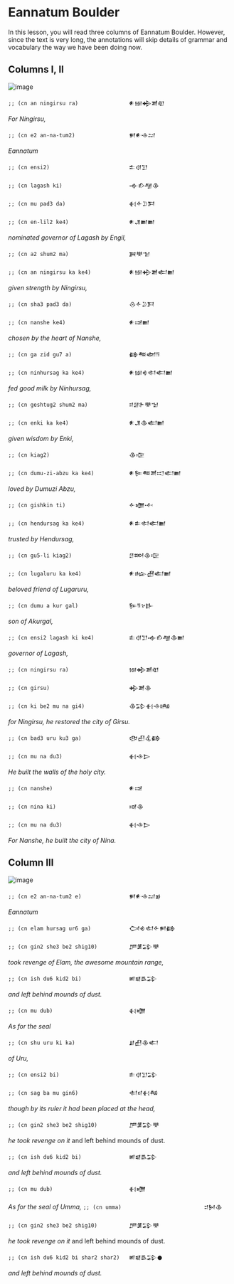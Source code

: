 # Eannatum Boulder
In this lesson, you will read three columns of Eannatum Boulder.
However, since the text is very long, the annotations will skip
details of grammar and vocabulary the way we have been doing now.

## Columns I, II

![image](https://github.com/user-attachments/assets/f604eb6c-95d6-44ec-95e4-7a686845d456)


```;; (cn an ningirsu ra)                𒀭𒎏𒄈𒋢𒊏```

*For Ningirsu,*

```;; (cn e2 an-na-tum2)                 𒂍𒀭𒈾𒁺```

*Eannatum*

```;; (cn ensi2)                         𒉺𒋼𒋛```

```;; (cn lagash ki)                     𒉢𒁓𒆷𒆠```

```;; (cn mu pad3 da)                    𒈬𒅆𒊒𒁕```
                                           
```;; (cn en-lil2 ke4)                   𒀭𒂗𒆤𒆤```

*nominated governor of Lagash by Engil,*

```;; (cn a2 shum2 ma)                   𒀉𒋧𒈠```

```;; (cn an ningirsu ka ke4)            𒀭𒎏𒄈𒋢𒅗𒆤```

*given strength by Ningirsu,*

```;; (cn sha3 pad3 da)                  𒊮𒅆𒊒𒁕```

```;; (cn nanshe ke4)                    𒀭𒀏𒆤```

*chosen by the heart of Nanshe,*

```;; (cn ga zid gu7 a)                  𒂵𒍣𒅥𒀀```

```;; (cn ninhursag ka ke4)              𒀭𒎏𒄯𒊕𒅗𒆤```

*fed good milk by Ninhursag,*

```;; (cn geshtug2 shum2 ma)             𒄑𒌆𒉿𒋧𒈠```

```;; (cn enki ka ke4)                   𒀭𒂗𒆠𒅗𒆤```

*given wisdom by Enki,*

```;; (cn kiag2)                         𒆠𒉘```

```;; (cn dumu-zi-abzu ka ke4)           𒀭𒌉𒍣𒍪𒀊𒅗𒆤```

*loved by Dumuzi Abzu,*

```;; (cn gishkin ti)                    𒅆𒁾𒋾```

```;; (cn hendursag ka ke4)              𒀭𒉺𒊕𒅗𒆤```

*trusted by Hendursag,*

```;; (cn gu5-li kiag2)                  𒆪𒇷𒆠𒉘```

```;; (cn lugaluru ka ke4)               𒀭𒈗𒍇𒅗𒆤```

*beloved friend of Lugaruru,*

```;; (cn dumu a kur gal)                𒌉𒀀𒆳𒃲```

*son of Akurgal,*

```;; (cn ensi2 lagash ki ke4)           𒉺𒋼𒋛𒉢𒁓𒆷𒆠𒆤```

*governor of Lagash,*

```;; (cn ningirsu ra)                   𒎏𒄈𒋢𒊏```

```;; (cn girsu)                         𒄈𒋢𒆠```

```;; (cn ki be2 mu na gi4)              𒆠𒁉𒈬𒈾𒄄```

*for Ningirsu, he restored the city of Girsu.*

```;; (cn bad3 uru ku3 ga)               𒂦𒌷𒆬𒂵```

```;; (cn mu na du3)                     𒈬𒈾𒆕```

*He built the walls of the holy city.*

```;; (cn nanshe)                        𒀭𒀏```

```;; (cn nina ki)                       𒀏𒆠```

```;; (cn mu na du3)                     𒈬𒈾𒆕```

*For Nanshe, he built the city of Nina.*

## Column III

![image](https://github.com/user-attachments/assets/ae3b94d7-6294-47da-a607-e8a9877beea3)

```;; (cn e2 an-na-tum2 e)               𒂍𒀭𒈾𒁺𒂊```

*Eannatum*

```;; (cn elam hursag ur6 ga)            𒉏𒄯𒊕𒅆𒂍𒂵```

```;; (cn gin2 she3 be2 shig10)          𒂆𒂠𒁉𒋧```

*took revenge of Elam, the awesome mountain range,*                            

```;; (cn ish du6 kid2 bi)               𒅖𒇯𒋺𒁉```

*and left behind mounds of dust.*                                         

```;; (cn mu dub)                        𒈬𒁾```

*As for the seal*                

```;; (cn shu uru ki ka)                 𒋗𒌷𒆠𒅗```          

*of Uru,*

```;; (cn ensi2 bi)                      𒉺𒋼𒋛𒁉```

```;; (cn sag ba mu gin6)                𒊕𒁀𒈬𒄀```

*though by its ruler it had been placed at the head,*

```;; (cn gin2 she3 be2 shig10)          𒂆𒂠𒁉𒋧```

*he took revenge on it* and left behind mounds of dust.

```;; (cn ish du6 kid2 bi)               𒅖𒇯𒋺𒁉```

*and left behind mounds of dust.*

```;; (cn mu dub)                        𒈬𒁾```

*As for the seal of Umma,*
```;; (cn umma)                          𒄑𒆵𒆠```

```;; (cn gin2 she3 be2 shig10)          𒂆𒂠𒁉𒋧```

*he took revenge on it* and left behind mounds of dust.

```;; (cn ish du6 kid2 bi shar2 shar2)   𒅖𒇯𒋺𒁉𒊹```

*and left behind mounds of dust.*

